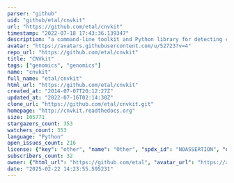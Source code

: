 ```yaml
---
parser: "github"
uid: "github/etal/cnvkit"
url: "https://github.com/etal/cnvkit"
timestamp: "2022-07-18 17:43:36.139347"
description: "a command-line toolkit and Python library for detecting copy number variants and alterations genome-wide from high-throughput sequencing."
avatar: "https://avatars.githubusercontent.com/u/52723?v=4"
repo_url: "https://github.com/etal/cnvkit"
title: "CNVkit"
tags: ["genomics", "genomics"]
name: "cnvkit"
full_name: "etal/cnvkit"
html_url: "https://github.com/etal/cnvkit"
created_at: "2014-07-07T20:12:27Z"
updated_at: "2022-07-16T02:14:30Z"
clone_url: "https://github.com/etal/cnvkit.git"
homepage: "http://cnvkit.readthedocs.org"
size: 105771
stargazers_count: 353
watchers_count: 353
language: "Python"
open_issues_count: 216
license: {"key": "other", "name": "Other", "spdx_id": "NOASSERTION", "url": null, "node_id": "MDc6TGljZW5zZTA="}
subscribers_count: 32
owner: {"html_url": "https://github.com/etal", "avatar_url": "https://avatars.githubusercontent.com/u/52723?v=4", "login": "etal", "type": "User"}
date: "2025-02-22 14:23:55.595231"
---
```

